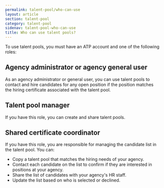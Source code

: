 ```yaml
---
permalink: talent-pool/who-can-use
layout: article
section: talent-pool
category: talent-pool
sidenav: talent-pool-who-can-use
title: Who can use talent pools?
---
```


To use talent pools, you must have an ATP account and one of the following roles:   

## Agency administrator or agency general user

As an agency administrator or general user, you can use talent pools to contact and hire candidates for any open position if the position matches the hiring certificate associated with the talent pool. 
 
## Talent pool manager

If you have this role, you can create and share talent pools. 

## Shared certificate coordinator

If you have this role, you are responsible for managing the candidate list in the talent pool. You can: 

* Copy a talent pool that matches the hiring needs of your agency.
* Contact each candidate on the list to confirm if they are interested in positions at your agency.
* Share the list of candidates with your agency's HR staff.
* Update the list based on who is selected or declined. 
